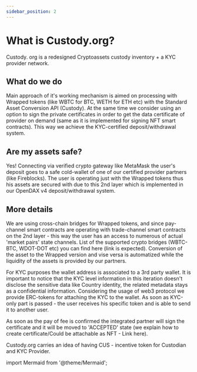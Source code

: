 ```yaml
---
sidebar_position: 2
---
```


# What is Custody.org?

Custody. org is a redesigned Cryptoassets custody inventory + a KYC provider network.

## What do we do

Main approach of it's working mechanism is aimed on processing with Wrapped tokens (like WBTC for BTC, WETH for ETH etc) with the Standard Asset Conversion API (Custody). At the same time we consider using an option to sign the private certificates in order to get the data certificate of provider on demand (same as it is implemented for signing NFT smart contracts). This way we achieve the KYC-certified deposit/withdrawal system.

## Are my assets safe?

Yes! Connecting via verified crypto gateway like MetaMask the user's deposit goes to a safe cold-wallet of one of our certified provider partners (like Fireblocks). The user is operating just with the Wrapped tokens thus his assets are secured with due to this 2nd layer which is implemented in our OpenDAX v4 deposit/withdrawal system.

## More details

We are using cross-chain bridges for Wrapped tokens, and since pay-channel smart contracts are operating with trade-channel smart contracts on the 2nd layer - this way the user has an access to numerous of actual 'market pairs' state channels. List of the supported crypto bridges (WBTC-BTC, WDOT-DOT etc) you can find here (link is expected). Conversion of the asset to the Wrapped version and vise versa is automatized while the liquidity of the assets is provided by our partners.

For KYC purposes the wallet address is associated to a 3rd party wallet. It is important to notice that the KYC level information in this iteration doesn't disclose the sensitive data like Country identity, the related metadata stays as a confidential information. Considering the usage of web3 protocol we provide ERC-tokens for attaching the KYC to the wallet. As soon as KYC-only part is passed - the user receives his specific token and is able to send it to another user.

As soon as the pay of fee is confirmed the integrated partner will sign the certificate and it will be moved to 'ACCEPTED' state (we explain how to create certificate/Could be attachable as NFT - Link here).

Custody.org carries an idea of having CUS - incentive token for Custodian and KYC Provider.



import Mermaid from '@theme/Mermaid';

<Mermaid chart='
sequenceDiagram
autonumber
User-->Metamask: connected
User->>+Custody: Send BTC
Custody->>-Fireblocks: Send BTC
Fireblocks->>+Fireblocks: Storing BTC on a cold wallet
Fireblocks-->>-Custody: status: collected
Custody->>+KYC partner: KYC check
KYC partner-->>-Custody: status: KYC checked
Custody->>Custody: conversion BTC to WBTC
alt return the Wrapped asset to user
Custody->>Metamask: send WBTC
else use the Wrapped Asset
Custody->>State channel: Trade Channel Smart Contract
else leave Wrapped asset on Custody
Custody->>Custody: funds are secured
end
Custody-->>User: send message Success' />


